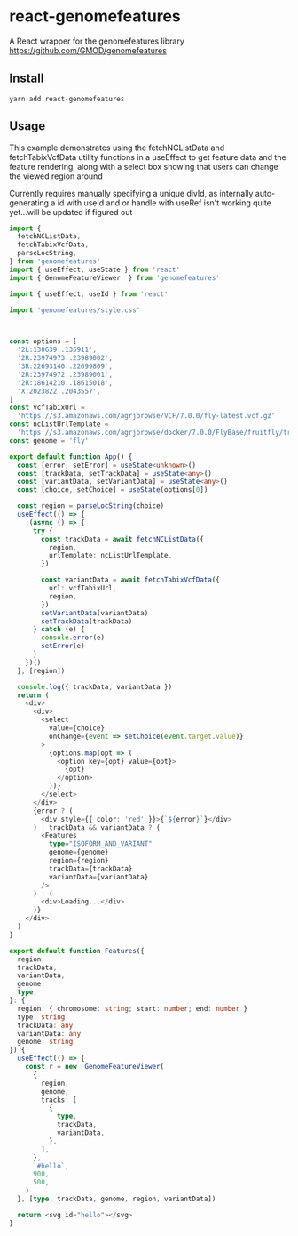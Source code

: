 # react-genomefeatures

A React wrapper for the genomefeatures library
https://github.com/GMOD/genomefeatures

## Install

```
yarn add react-genomefeatures
```

## Usage

This example demonstrates using the fetchNCListData and fetchTabixVcfData
utility functions in a useEffect to get feature data and the feature rendering,
along with a select box showing that users can change the viewed region around

Currently requires manually specifying a unique divId, as internally
auto-generating a id with useId and or handle with useRef isn't working quite
yet...will be updated if figured out

```typescript
import {
  fetchNCListData,
  fetchTabixVcfData,
  parseLocString,
} from 'genomefeatures'
import { useEffect, useState } from 'react'
import { GenomeFeatureViewer  } from 'genomefeatures'

import { useEffect, useId } from 'react'

import 'genomefeatures/style.css'



const options = [
  '2L:130639..135911',
  '2R:23974973..23989002',
  '3R:22693140..22699809',
  '2R:23974972..23989001',
  '2R:18614210..18615018',
  'X:2023822..2043557',
]
const vcfTabixUrl =
  'https://s3.amazonaws.com/agrjbrowse/VCF/7.0.0/fly-latest.vcf.gz'
const ncListUrlTemplate =
  'https://s3.amazonaws.com/agrjbrowse/docker/7.0.0/FlyBase/fruitfly/tracks/All_Genes/{refseq}/trackData.jsonz'
const genome = 'fly'

export default function App() {
  const [error, setError] = useState<unknown>()
  const [trackData, setTrackData] = useState<any>()
  const [variantData, setVariantData] = useState<any>()
  const [choice, setChoice] = useState(options[0])

  const region = parseLocString(choice)
  useEffect(() => {
    ;(async () => {
      try {
        const trackData = await fetchNCListData({
          region,
          urlTemplate: ncListUrlTemplate,
        })

        const variantData = await fetchTabixVcfData({
          url: vcfTabixUrl,
          region,
        })
        setVariantData(variantData)
        setTrackData(trackData)
      } catch (e) {
        console.error(e)
        setError(e)
      }
    })()
  }, [region])

  console.log({ trackData, variantData })
  return (
    <div>
      <div>
        <select
          value={choice}
          onChange={event => setChoice(event.target.value)}
        >
          {options.map(opt => (
            <option key={opt} value={opt}>
              {opt}
            </option>
          ))}
        </select>
      </div>
      {error ? (
        <div style={{ color: 'red' }}>{`${error}`}</div>
      ) : trackData && variantData ? (
        <Features
          type="ISOFORM_AND_VARIANT"
          genome={genome}
          region={region}
          trackData={trackData}
          variantData={variantData}
        />
      ) : (
        <div>Loading...</div>
      )}
    </div>
  )
}

export default function Features({
  region,
  trackData,
  variantData,
  genome,
  type,
}: {
  region: { chromosome: string; start: number; end: number }
  type: string
  trackData: any
  variantData: any
  genome: string
}) {
  useEffect(() => {
    const r = new  GenomeFeatureViewer(
      {
        region,
        genome,
        tracks: [
          {
            type,
            trackData,
            variantData,
          },
        ],
      },
      `#hello`,
      900,
      500,
    )
  }, [type, trackData, genome, region, variantData])

  return <svg id="hello"></svg>
}

```
